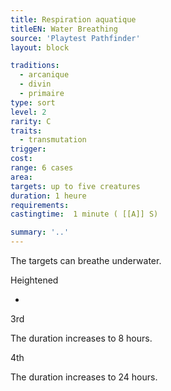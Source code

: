 ```yaml
---
title: Respiration aquatique
titleEN: Water Breathing
source: 'Playtest Pathfinder'
layout: block

traditions:
  - arcanique
  - divin
  - primaire
type: sort
level: 2
rarity: C
traits:
  - transmutation
trigger: 
cost: 
range: 6 cases
area: 
targets: up to five creatures
duration: 1 heure
requirements: 
castingtime:  1 minute ( [[A]] S)

summary: '..'
---
```

The targets can breathe underwater.

Heightened

-

3rd

The duration increases to 8 hours.

4th

The duration increases to 24 hours.